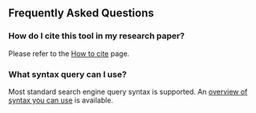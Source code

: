 ## Frequently Asked Questions

### How do I cite this tool in my research paper?

Please refer to the [How to cite](/page/citing/) page.

### What syntax query can I use?

Most standard search engine query syntax is supported. An [overview of syntax you can use](/page/query-syntax/) is 
available.